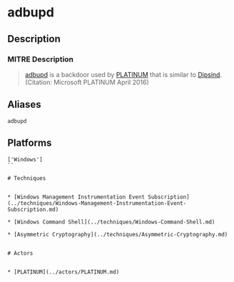 
# adbupd

## Description

### MITRE Description

> [adbupd](https://attack.mitre.org/software/S0202) is a backdoor used by [PLATINUM](https://attack.mitre.org/groups/G0068) that is similar to [Dipsind](https://attack.mitre.org/software/S0200). (Citation: Microsoft PLATINUM April 2016)

## Aliases

```
adbupd
```

## Platforms

```
['Windows']
``

# Techniques


* [Windows Management Instrumentation Event Subscription](../techniques/Windows-Management-Instrumentation-Event-Subscription.md)

* [Windows Command Shell](../techniques/Windows-Command-Shell.md)
    
* [Asymmetric Cryptography](../techniques/Asymmetric-Cryptography.md)
    

# Actors


* [PLATINUM](../actors/PLATINUM.md)

